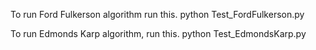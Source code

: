 To run Ford Fulkerson algorithm run this.
python Test_FordFulkerson.py

To run Edmonds Karp algorithm, run this.
python Test_EdmondsKarp.py

